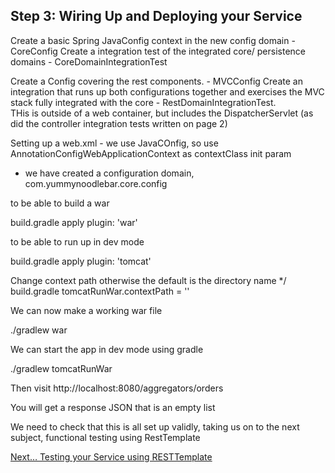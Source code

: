 ## Step 3: Wiring Up and Deploying your Service

Create a basic Spring JavaConfig context in the new config domain - CoreConfig
Create a integration test of the integrated core/ persistence domains - CoreDomainIntegrationTest

Create a Config covering the rest components. - MVCConfig
Create an integration that runs up both configurations together and exercises the MVC stack fully integrated with the core - RestDomainIntegrationTest.  
THis is outside of a web container, but includes the DispatcherServlet (as did the controller integration tests written on page 2)

Setting up a web.xml - we use JavaCOnfig, so use AnnotationConfigWebApplicationContext as contextClass init param
 - we have created a configuration domain, com.yummynoodlebar.core.config

to be able to build a war 

build.gradle
apply plugin: 'war'

to be able to run up in dev mode

build.gradle
apply plugin: 'tomcat'

Change context path otherwise the default is the directory name */
build.gradle
tomcatRunWar.contextPath = ''

We can now make a working war file 

./gradlew war


We can start the app in dev mode using gradle

./gradlew tomcatRunWar

Then visit http://localhost:8080/aggregators/orders

You will get a response JSON that is an empty list 

We need to check that this is all set up validly, taking us on to the next subject, functional testing using RestTemplate

[Next… Testing your Service using RESTTemplate](../4/)
